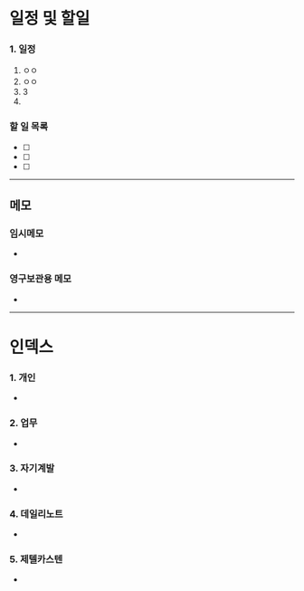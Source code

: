 # 일정 및 할일
### 1. 일정

1. ㅇㅇ
2. ㅇㅇ
3. 3
4. 

### 할 일 목록
 
- [ ] 
- [ ] 
- [ ] 

---

## 메모

### 임시메모
- 


### 영구보관용 메모
- 

---

# 인덱스
### 1. 개인 
- 
### 2. 업무
- 
### 3. 자기계발
- 
### 4. 데일리노트
- 
### 5. 제텔카스텐
- 
